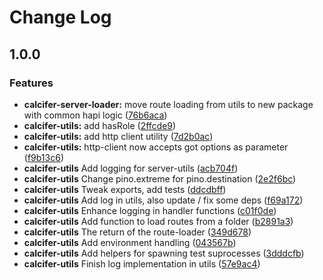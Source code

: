 # Change Log

## 1.0.0

### Features

* **calcifer-server-loader:** move route loading from utils to new package with common hapi logic ([76b6aca](https://github.com/alferpal/calcifer/commit/76b6aca6fc655cdb3758a5dafe9f66ac0afbe949))
* **calcifer-utils:** add hasRole ([2ffcde9](https://github.com/alferpal/calcifer/commit/2ffcde9dbd61a2d898ffcb1fd7b7a5707f7703ba))
* **calcifer-utils:** add http client utility ([7d2b0ac](https://github.com/alferpal/calcifer/commit/7d2b0ace54b4dc398d8f93ee3c96f12ae2a883dc))
* **calcifer-utils:** http-client now accepts got options as parameter ([f9b13c6](https://github.com/alferpal/calcifer/commit/f9b13c6c8b487d838e8ada32cb76f2fe2415bacc))
* **calcifer-utils** Add logging for server-utils ([acb704f](https://github.com/alferpal/calcifer/commit/acb704f2c18c96807f4f7559005251b88888d372))
* **calcifer-utils** Change pino.extreme for pino.destination ([2e2f6bc](https://github.com/alferpal/calcifer/commit/2e2f6bc521f84ea9b8a8c7ef51bc2b5b0b205402))
* **calcifer-utils** Tweak exports, add tests ([ddcdbff](https://github.com/alferpal/calcifer/commit/ddcdbff8bb89c36ec9c828124ea71d46a18067e2))
* **calcifer-utils** Add log in utils, also update / fix some deps ([f69a172](https://github.com/alferpal/calcifer/commit/f69a172e0e9a0ca5bf023b14231f9f7e97cef430))
* **calcifer-utils** Enhance logging in handler functions ([c01f0de](https://github.com/alferpal/calcifer/commit/c01f0de8fb82fc6f8b2d616a16c93f1d2030da2d))
* **calcifer-utils** Add function to load routes from a folder ([b2891a3](https://github.com/alferpal/calcifer/commit/b2891a3d7f262f6a0679ea908857da3897e19118))
* **calcifer-utils** The return of the route-loader ([349d678](https://github.com/alferpal/calcifer/commit/349d6783f00c9592992d24d2f5b6092b4810c6c2))
* **calcifer-utils** Add environment handling ([043567b](https://github.com/alferpal/calcifer/commit/043567bd092ee2cd4f9bd6a27b89c78deabd65c5))
* **calcifer-utils** Add helpers for spawning test suprocesses ([3dddcfb](https://github.com/alferpal/calcifer/commit/3dddcfbef7c6afd64f224a8fa643512e23d27669))
* **calcifer-utils** Finish log implementation in utils ([57e9ac4](https://github.com/alferpal/calcifer/commit/57e9ac47a11f878cdb42f0aecc9f8ffdb7703a60))
